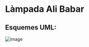 # Làmpada Ali Babar

## Esquemes UML:
![image](https://github.com/ulisescastell/lampadaAliBabar/assets/149115239/93e2b417-c4cb-43bf-a7c7-d19262c18f84)


